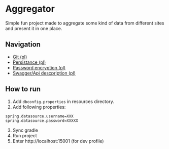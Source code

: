 # Aggregator
Simple fun project made to aggregate some kind of data from different sites and present it in one place.

## Navigation
- [Git (pl)](docs/git.md)
- [Persistance (pl)](docs/persistance.md)
- [Password encryption (pl)](docs/passwordEncryption.md)
- [Swagger/Api descpription (pl)](docs/swagger.md)

## How to run
1. Add `dbconfig.properties` in resources directory. 
2. Add following properties:
```
spring.datasource.username=XXX
spring.datasource.password=XXXXX
```
3. Sync gradle
4. Run project
5. Enter http://localhost:15001 (for dev profile)



